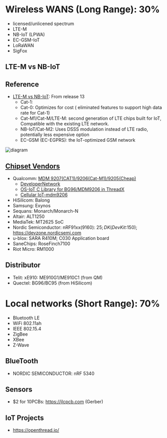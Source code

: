 # Wireless WANS (Long Range): 30% 
- licensed/unlicened spectrum
- LTE-M
- NB-IoT (LPWA)
- EC-GSM-IoT
- LoRaWAN
- SigFox

## LTE-M vs NB-IoT
## Reference
- [LTE-M vs NB-IoT](https://www.iotforall.com/cellular-iot-explained-nb-iot-vs-lte-m/): From release 13
    - Cat-1: 
    - Cat-0: Optimizes for cost ( eliminated features to support high data rate for Cat-1)
    - Cat-M1/Cat-M/LTE-M: second generation of LTE chips built for IoT, Compatible with the existing LTE network.
    - NB-IoT/Cat-M2: Uses DSSS modulation instead of LTE radio, potentially less expensive option
    - EC-GSM (EC-EGPRS): the IoT-optimized GSM network
    
![diagram](https://cdn-images-1.medium.com/max/800/1*NElcQqs2kIB_OLC56es04w.jpeg)
    

## [Chipset Vendors](http://www.codeplayon.com/2019/03/narrow-band-nb-iot-modem-chip-vendors-2/)
- Qualcomm: [MDM 9207(CAT1)/9206(Cat-M1)/9205(Cheap)](https://rethinkresearch.biz/articles/qualcomms-latest-iot-modem-chipset-covers-nearly-all-the-3gpp-bases/)
    - [DeveloperNetwork](https://developer.qualcomm.com/project/)
    - [OS-IoT C Library for BG96/MDM9206 in ThreadX](https://os-iot.org/c-library/)
    - [Cellular IoT-mdm9206](https://developer.qualcomm.com/blog/cellular-iot-mdm9206-modem-and-new-lte-iot-sdk)
- HiSilicom: Balong
- Samsung: Exynos
- Sequans: Monarch/Monarch-N
- Altair: ALT1250
- MediaTek: MT2625 SoC
- Nordic Semiconductor: nRF91xx(9160): $25; DK(DevKit:$150); https://devzone.nordicsemi.com
- u-blox: SARA R410M; C030 Application board
- SaneChips: RoseFinch7100
- Riot Micro: RM1000 

## Distributor
- Telit: xE910: ME910G1/ME910C1 (from QM)
- Quectel: BG96/BC95 (from HiSilicom)

# Local networks (Short Range): 70%
- Bluetooth LE
- WiFi 802.11ah
- IEEE 802.15.4
- ZigBee
- XBee
- Z-Wave

## BlueTooth
- NORDIC SEMICONDUCTOR: nRF 5340

## Sensors
- $2 for 10PCBs: https://jlcpcb.com (Gerber)

## IoT Projects
- https://openthread.io/
